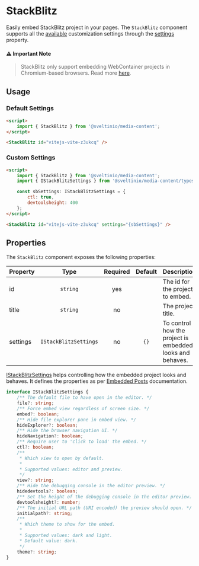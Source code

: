 # StackBlitz

Easily embed StackBlitz project in your pages. The `StackBlitz` component supports all the [available](https://developer.stackblitz.com/docs/platform/embedding/) customization settings through the [settings](#properties) property.

#### :warning: Important Note

> StackBlitz only support embedding WebContainer projects in Chromium-based browsers. Read more [here](https://developer.stackblitz.com/docs/platform/browser-support/#embedding).

## Usage

### Default Settings

```html
<script>
    import { StackBlitz } from '@sveltinio/media-content';
</script>

<StackBlitz id="vitejs-vite-z3ukcq" />
```

### Custom Settings

```html
<script>
    import { StackBlitz } from '@sveltinio/media-content';
    import { IStackBlitzSettings } from '@sveltinio/media-content/types';

    const sbSettings: IStackBlitzSettings = {
        ctl: true,
        devtoolsheight: 400
    };
</script>

<StackBlitz id="vitejs-vite-z3ukcq" settings="{sbSettings}" />
```

## Properties

The `StackBlitz` component exposes the following properties:

| Property | Type                  | Required | Default | Description                                                |
| :------- | :-------------------: | :------: | :-----: | :--------------------------------------------------------- |
| id       | `string`              |   yes    |         | The id for the project to embed.                           |
| title    | `string`              |    no    |         | The project title.                                         |
| settings | `IStackBlitzSettings` |    no    |   `{}`  | To control how the project is embedded, looks and behaves. |

[IStackBlitzSettings] helps controlling how the embedded project looks and behaves. It defines the properties as per [Embedded Posts] documentation.

```typescript
interface IStackBlitzSettings {
    /** The default file to have open in the editor. */
    file?: string;
    /** Force embed view regardless of screen size. */
    embed?: boolean;
    /** Hide file explorer pane in embed view. */
    hideExplorer?: boolean;
    /** Hide the browser navigation UI. */
    hideNavigation?: boolean;
    /** Require user to 'click to load' the embed. */
    ctl?: boolean;
    /**
     * Which view to open by default.
     *
     * Supported values: editor and preview.
     */
    view?: string;
    /** Hide the debugging console in the editor preview. */
    hidedevtools?: boolean;
    /** Set the height of the debugging console in the editor preview. */
    devtoolsheight?: number;
    /** The initial URL path (URI encoded) the preview should open. */
    initialpath?: string;
    /**
     * Which theme to show for the embed.
     *
     * Supported values: dark and light.
     * Default value: dark.
     */
    theme?: string;
}
```

[IStackBlitzSettings]: https://github.com/sveltinio/components-library/blob/18ede68676db0841baf0a122d20845f9ff3279b6/packages/media-content/src/lib/types.ts#L193-L223
[Embedded Posts]: https://developer.stackblitz.com/docs/platform/embedding/
